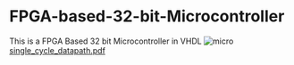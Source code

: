 # FPGA-based-32-bit-Microcontroller
This is a FPGA Based 32 bit Microcontroller in VHDL
![micro](https://github.com/MahmutHilmi/FPGA-based-32-bit-Microcontroller/assets/112163381/d3646b84-d81d-41fb-a570-249f8046a6c0)
[single_cycle_datapath.pdf](https://github.com/MahmutHilmi/FPGA-based-32-bit-Microcontroller/files/15197978/single_cycle_datapath.pdf)
